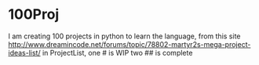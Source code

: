# 100Proj
I am creating 100 projects in python to learn the language, from this site http://www.dreamincode.net/forums/topic/78802-martyr2s-mega-project-ideas-list/
in ProjectList, one # is WIP two ## is complete
